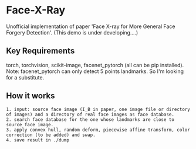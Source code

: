 # Face-X-Ray
Unofficial implementation of paper 'Face X-ray for More General Face Forgery Detection'. (This demo is under developing....)

## Key Requirements
torch, torchvision, scikit-image, facenet_pytorch (all can be pip installed).
Note: facenet_pytorch can only detect 5 points landmarks. So I'm looking for a substitute.

## How it works
    1. input: source face image (I_B in paper, one image file or directory of images) and a directory of real face images as face database.
    2. search face database for the one whose landmarks are close to source face image.
    3. apply convex hull, random deform, piecewise affine transform, color correction (to be added) and swap.
    4. save result in ./dump

